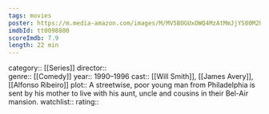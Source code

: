 ```yaml
---
tags: movies
poster: https://m.media-amazon.com/images/M/MV5BOGUxOWQ4MzAtMmJjYS00M2U5LWEwZTAtYTc1YmZhNjg2NDRlXkEyXkFqcGdeQXVyMTYzMDM0NTU@._V1_SX300.jpg
imdbId: tt0098800
scoreImdb: 7.9
length: 22 min
---
```


category:: [[Series]]
director::  
genre:: [[Comedy]]
year:: 1990–1996
cast:: [[Will Smith]], [[James Avery]], [[Alfonso Ribeiro]]
plot:: A streetwise, poor young man from Philadelphia is sent by his mother to live with his aunt, uncle and cousins in their Bel-Air mansion.
watchlist::
rating::
